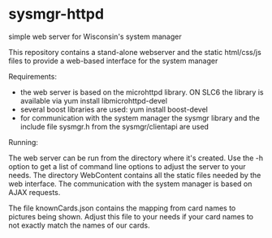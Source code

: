 # sysmgr-httpd

simple web server for Wisconsin's system manager

This repository contains a stand-alone webserver and the static html/css/js files to provide a web-based interface for the system manager

Requirements:

- the web server is based on the microhttpd library. ON SLC6 the library is available via yum install libmicrohttpd-devel
- several boost libraries are used: yum install boost-devel
- for communication with the system manager the sysmgr library and the include file sysmgr.h from the sysmgr/clientapi are used


Running:

The web server can be run from the directory where it's created. Use the -h option to get a list of command line options to adjust the server to your needs.
The directory WebContent contains all the static files needed by the web interface. The communication with the system manager is based on AJAX requests.

The file knownCards.json contains the mapping from card names to pictures being shown. Adjust this file to your needs if your card names to not exactly match the names of our cards.


